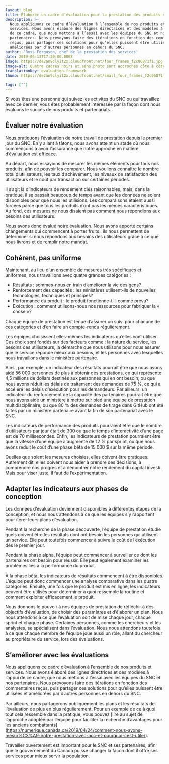 ```yaml
---
layout: blog
title: Élaborer un cadre d’évaluation pour la prestation des produits et services
description: >-
  Nous appliquons ce cadre d’évaluation à l’ensemble de nos produits et
  services. Nous avons élaboré des lignes directrices et des modèles à l’appui
  de ce cadre, que nous mettons à l’essai avec les équipes du SNC et nos
  partenaires. Nous prévoyons faire des itérations en fonction des commentaires
  reçus, puis partager ces solutions pour qu’elles puissent être utilisées et
  améliorées par d’autres personnes en dehors du SNC.
author: 'Ross Ferguson, chef de la prestation des services'
date: 2019-06-13T17:20:00.000Z
image: https://de2an9clyit2x.cloudfront.net/four_frames_f2c06871f1.jpg
image-alt: Quatre cadres noirs et sans photo sont accrochés côte à côte sur un mur blanc.
translationKey: evaluation-framework
thumb: https://de2an9clyit2x.cloudfront.net/small_four_frames_f2c06871f1.jpg

tags: [""]
---
```

 Si vous êtes une personne qui suivez les activités du SNC ou qui travaillez avec ce dernier, vous êtes probablement intéressée par la façon dont nous évaluons le succès de nos produits et partenariats.

## Évaluer notre évaluation

Nous pratiquons l’évaluation de notre travail de prestation depuis le premier jour du SNC. En y allant à tâtons, nous avons atteint un stade où nous commençons à avoir l’assurance que notre approche en matière d’évaluation est efficace.

Au départ, nous essayions de mesurer les mêmes éléments pour tous nos produits, afin de pouvoir les comparer. Nous voulions connaître le nombre total d’utilisateurs, les taux d’achèvement, les niveaux de satisfaction des utilisateurs et le coût par transaction sur certaines périodes.

Il s’agit là d’indicateurs de rendement clés raisonnables, mais, dans la pratique, il se passait beaucoup de temps avant que les données ne soient disponibles pour que nous les utilisions. Les comparaisons étaient aussi forcées parce que tous les produits n’ont pas les mêmes caractéristiques. Au fond, ces mesures ne nous disaient pas comment nous répondions aux besoins des utilisateurs.

Nous avons donc évalué notre évaluation. Nous avons apporté certains changements qui commencent à porter fruits : ils nous permettent de déterminer si nous répondons aux besoins des utilisateurs grâce à ce que nous livrons et de remplir notre mandat.

## Cohérent, pas uniforme

Maintenant, au lieu d’un ensemble de mesures très spécifiques et uniformes, nous travaillons avec quatre grandes catégories :

* Résultats : sommes-nous en train d’améliorer la vie des gens?
* Renforcement des capacités : les ministères utilisent-ils de nouvelles technologies, techniques et principes?
* Performance du produit : le produit fonctionne-t-il comme prévu?
* Exécution : comment utilisons-nous nos ressources pour fabriquer la « chose »?

Chaque équipe de prestation est tenue d’assurer un suivi pour chacune de ces catégories et d’en faire un compte-rendu régulièrement.

Les équipes choisissent elles-mêmes les indicateurs qu’elles vont utiliser. Ces choix sont fondés sur des facteurs comme : la nature du service, les besoins des utilisateurs, la démarche que nous utilisons pour nous assurer que le service réponde mieux aux besoins, et les personnes avec lesquelles nous travaillons dans le ministère partenaire.

Ainsi, par exemple, un indicateur des résultats pourrait être que nous avons aidé 56&nbsp;000 personnes de plus à obtenir des prestations, ce qui représente 4,5 millions de dollars destinés aux personnes qui en ont besoin; ou que nous avons réduit les délais de traitement des demandes de 75 %, ce qui a accéléré les délais d’exécution pour les demandeurs. Par ailleurs, un indicateur du renforcement de la capacité des partenaires pourrait être que nous avons aidé un ministère à mettre sur pied une équipe de prestation multidisciplinaire, ou que 80 % des demandes de tirage dans GitHub ont été faites par un ministère partenaire avant la fin de son partenariat avec le SNC.

Les indicateurs de performance des produits pourraient être que le nombre d’utilisateurs par jour était de 300 ou que le temps d’interactivité d’une page est de 70 millisecondes. Enfin, les indicateurs de prestation pourraient être que la vitesse d’une équipe a augmenté de 12 % par sprint, ou que nous avons réduit le coût d’une phase bêta de 15 000 $ sur la même période.

Quelles que soient les mesures choisies, elles doivent être pratiques. Autrement dit, elles doivent nous aider à prendre des décisions, à comprendre nos progrès et à démontrer notre rendement du capital investi. Mais pour viser juste, il faut de l’expérimentation.

## Adapter les indicateurs aux phases de conception

Les données d’évaluation deviennent disponibles à différentes étapes de la conception, et nous nous attendons à ce que les équipes s’y rapportent pour itérer leurs plans d’évaluation.

Pendant la recherche de la phase découverte, l’équipe de prestation étudie quels doivent être les résultats dont ont besoin les personnes qui utilisent un service. Elle peut toutefois commencer à suivre le coût de l’exécution dès le premier jour.

Pendant la phase alpha, l’équipe peut commencer à surveiller ce dont les partenaires ont besoin pour réussir. Elle peut également examiner les problèmes liés à la performance du produit.

À la phase bêta, les indicateurs de résultats commencent à être disponibles. L’équipe peut donc commencer une analyse comparative dans les quatre catégories. Ensuite, une fois que le produit est mis en ligne, les indicateurs peuvent être utilisés pour déterminer à quoi ressemble la routine et comment exploiter efficacement le produit.

Nous donnons le pouvoir à nos équipes de prestation de réfléchir à des objectifs d’évaluation, de choisir des paramètres et d’élaborer un plan. Nous nous attendons à ce que l’évaluation soit de mise chaque jour, chaque sprint et chaque phase. Certaines personnes, comme les chercheurs et les analystes, se spécialisent dans l’évaluation. Nous nous attendons toutefois à ce que chaque membre de l’équipe joue aussi un rôle, allant du chercheur au propriétaire du service, lors des évaluations.

## S’améliorer avec les évaluations

Nous appliquons ce cadre d’évaluation à l’ensemble de nos produits et services. Nous avons élaboré des lignes directrices et des modèles à l’appui de ce cadre, que nous mettons à l’essai avec les équipes du SNC et nos partenaires. Nous prévoyons faire des itérations en fonction des commentaires reçus, puis partager ces solutions pour qu’elles puissent être utilisées et améliorées par d’autres personnes en dehors du SNC.

Par ailleurs, nous partagerons publiquement les plans et les résultats de l’évaluation de plus en plus régulièrement. Pour un exemple de ce à quoi tout cela ressemble dans la pratique, vous pouvez [lire au sujet de l’approche adoptée par l’équipe pour faciliter la recherche d’avantages pour les anciens combattants] (https://numerique.canada.ca/2019/04/24/comment-nous-avons-mesur%C3%A9-notre-prestation-avec-acc-et-pourquoi-cest-utile/).

Travailler ouvertement est important pour le SNC et ses partenaires, afin que le gouvernement du Canada puisse changer la façon dont il offre ses services pour mieux servir la population.

